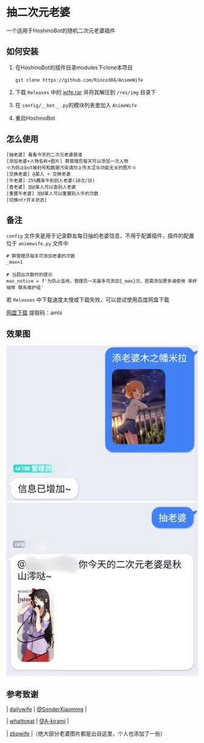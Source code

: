# 抽二次元老婆

一个适用于HoshinoBot的随机二次元老婆插件

## 如何安装

1. 在HoshinoBot的插件目录modules下clone本项目

    `git clone https://github.com/Rinco304/AnimeWife`

2. 下载 `Releases` 中的  [wife.rar](https://github.com/Rinco304/AnimeWife/releases/download/v1.0/wife.rar) 并将其解压到 `/res/img` 目录下 

3. 在 `config/__bot__.py`的模块列表里加入 `AnimeWife`

4. 重启HoshinoBot

## 怎么使用

```
[抽老婆] 看看今天的二次元老婆是谁
[添加老婆+人物名称+图片] 群管理员每天可以添加一次人物
※为防止bot被封号和数据污染请勿上传太涩与功能无关的图片※
[交换老婆] @某人 + 交换老婆
[牛老婆] 25%概率牛到别人老婆(10次/日)
[查老婆] 加@某人可以查别人老婆
[重置牛老婆] 加@某人可以重置别人牛的次数
[切换ntr开关状态]
```

## 备注

`config` 文件夹是用于记录群友每日抽的老婆信息，不用于配置插件，插件的配置位于 ` animewife.py ` 文件中

```
# 群管理员每天可添加老婆的次数
_max=1

# 当超出次数时的提示
max_notice = f'为防止滥用，管理员一天最多可添加{_max}次，若需添加更多请使用 来杯咖啡 联系维护组'
```

若 `Releases` 中下载速度太慢或下载失败，可以尝试使用百度网盘下载

[网盘下载](https://pan.baidu.com/s/1FbRtczF1h1jIov_CXU1qew?pwd=amls)
提取码：amls

## 效果图

![效果图](mdimg.jpg) 

## 参考致谢

| [dailywife](https://github.com/SonderXiaoming/dailywife) | [@SonderXiaoming](https://github.com/SonderXiaoming) |

| [whattoeat](https://github.com/A-kirami/whattoeat) | [@A-kirami](https://github.com/A-kirami) |

| [zbpwife](https://github.com/FloatTech/zbpwife) |（绝大部分老婆图片都是出自这里，个人也添加了一些）
